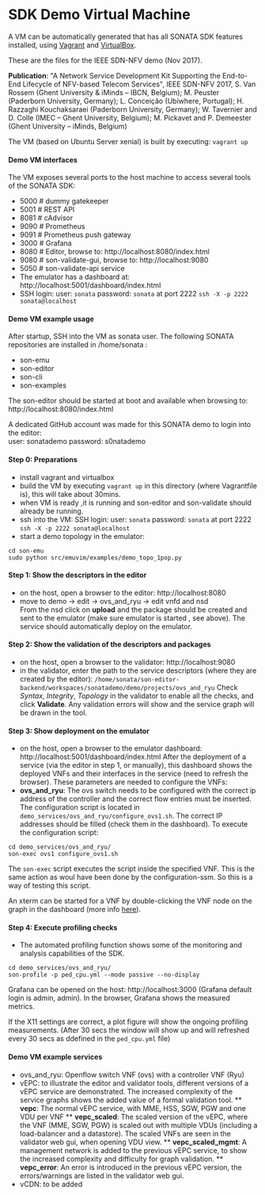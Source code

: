 # SDK Demo Virtual Machine
A VM can be automatically generated that has all SONATA SDK features installed, 
using [Vagrant](https://www.vagrantup.com/) and [VirtualBox](https://www.virtualbox.org/).

These are the files for the IEEE SDN-NFV demo (Nov 2017).

**Publication**: "A Network Service Development Kit Supporting the End-to-End Lifecycle of NFV-based Telecom Services", IEEE SDN-NFV 2017, 
S. Van Rossem (Ghent University & iMinds – IBCN, Belgium); M. Peuster (Paderborn University, Germany); L. Conceição (Ubiwhere, Portugal); H. Razzaghi Kouchaksaraei (Paderborn University, Germany); W. Tavernier and D. Colle (IMEC – Ghent University, Belgium); M. Pickavet and P. Demeester (Ghent University – iMinds, Belgium)

The VM (based on Ubuntu Server xenial) is built by executing: `vagrant up`

#### Demo VM interfaces
The VM exposes several ports to the host machine to access several tools of the SONATA SDK:
* 5000 # dummy gatekeeper
* 5001 # REST API
* 8081 # cAdvisor
* 9090 # Prometheus
* 9091 # Prometheus push gateway 
* 3000 # Grafana
* 8080 # Editor, browse to: http://localhost:8080/index.html
* 9080 # son-validate-gui, browse to: http://localhost:9080 
* 5050 # son-validate-api service 
* The emulator has a dashboard at: http://localhost:5001/dashboard/index.html
* SSH login: user: `sonata` password: `sonata` at port 2222 `ssh -X -p 2222 sonata@localhost`


#### Demo VM example usage

After startup, SSH into the VM as sonata user.
The following SONATA repositories are installed in /home/sonata :
* son-emu
* son-editor
* son-cli
* son-examples

The son-editor should be started at boot and available when browsing to: 
http://localhost:8080/index.html

A dedicated GitHub account was made for this SONATA demo to login into the editor:  
user: sonatademo password: s0natademo

#### Step 0: Preparations
* install vagrant and virtualbox
* build the VM by executing `vagrant up` in this directory (where Vagrantfile is), this will take about 30mins.
* when VM is ready ,it is running and son-editor and son-validate should already be running.
* ssh into the VM: SSH login: user: `sonata` password: `sonata` at port 2222 `ssh -X -p 2222 sonata@localhost`
* start a demo topology in the emulator:
```
cd son-emu
sudo python src/emuvim/examples/demo_topo_1pop.py
```
#### Step 1: Show the descriptors in the editor
* on the host, open a browser to the editor: http://localhost:8080
* move to	demo -> edit -> ovs_and_ryu -> edit vnfd and nsd    
From the nsd click on **upload** and the package should be created and sent to the emulator (make sure emulator is started , see above).
The service should automatically deploy on the emulator. 

#### Step 2: Show the validation of the descriptors and packages
* on the host, open a browser to the validator: http://localhost:9080
* in the validator, enter the path to the service descriptors (where they are created by the editor): 
`/home/sonata/son-editor-backend/workspaces/sonatademo/demo/projects/ovs_and_ryu`
Check *Syntax*, *Integrity*, *Topology* in the validator to enable all the checks, and click **Validate**.
Any validation errors will show and the service graph will be drawn in the tool.

#### Step 3: Show deployment on the emulator
* on the host, open a browser to the emulator dashboard: http://localhost:5001/dashboard/index.html
After the deployment of a service (via the editor in step 1, or manually), this dashboard shows the deployed VNFs and their interfaces in the service (need to refresh the browser).
These parameters are needed to configure the VNFs:
* **ovs_and_ryu**: The ovs switch needs to be configured with the correct ip address of the controller and the correct flow entries must be inserted. The configuration script is located in `demo_services/ovs_and_ryu/configure_ovs1.sh`. The correct IP addresses should be filled (check them in the dashboard). To execute the configuration script: 
```
cd demo_services/ovs_and_ryu/
son-exec ovs1 configure_ovs1.sh
```
The `son-exec` script executes the script inside the specified VNF. This is the same action as woul have been done by the configuration-ssm. So this is a way of testing this script.

An xterm can be started for a VNF by double-clicking the VNF node on the graph in the dashboard (more info [here](https://github.com/sonata-nfv/son-emu/wiki/VNF-configuration-terminal)).

#### Step 4: Execute profiling checks
* The automated profiling function shows some of the monitoring and analysis capabilities of the SDK.
```
cd demo_services/ovs_and_ryu/
son-profile -p ped_cpu.yml --mode passive --no-display
```
Grafana can be opened on the host: http://localhost:3000  (Grafana default login is admin, admin).
In the browser, Grafana shows the measured metrics.

If the X11 settings are correct, a plot figure will show the ongoing profiling measurements.
(After 30 secs the window will show up and will refreshed every 30 secs as ddefined in the `ped_cpu.yml` file)

#### Demo VM example services

* ovs_and_ryu: Openflow switch VNF (ovs) with a controller VNF (Ryu)
* vEPC: to illustrate the editor and validator tools, different versions of a vEPC service are demonstrated. The increased complexity of the service graphs shows the added value of a formal validation tool.
** **vepc**: The normal vEPC service, with MME, HSS, SGW, PGW and one VDU per VNF
** **vepc_scaled**: The scaled version of the vEPC, where the VNF (MME, SGW, PGW) is scaled out with multiple VDUs (including a load-balancer and a datastore). The scaled VNFs are seen in the validator web gui, when opening VDU view.
** **vepc_scaled_mgmt**: A management network is added to the previous vEPC service, to show the increased complexity and difficulty for graph validation.
** **vepc_error**: An error is introduced in the previous vEPC version, the errors/warnings are listed in the validator web gui.
* vCDN: to be added
